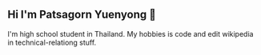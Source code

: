 ## Hi I'm Patsagorn Yuenyong 👋
I'm high school student in Thailand. My hobbies is code and edit wikipedia in technical-relationg stuff.